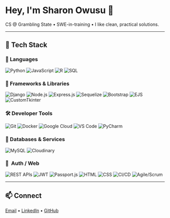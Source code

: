 <h1 align="left">Hey, I'm Sharon Owusu 👋</h1>

<p align="left">
  CS @ Grambling State • SWE-in-training • I like clean, practical solutions.
</p>

---

## 🧰 Tech Stack

### 💬 Languages
![Python](https://img.shields.io/badge/Python-3776AB?logo=python&logoColor=white&style=for-the-badge)
![JavaScript](https://img.shields.io/badge/JavaScript-F7DF1E?logo=javascript&logoColor=black&style=for-the-badge)
![R](https://img.shields.io/badge/R-276DC3?logo=r&logoColor=white&style=for-the-badge)
![SQL](https://img.shields.io/badge/SQL-003B57?logo=postgresql&logoColor=white&style=for-the-badge)

### 🧱 Frameworks & Libraries
![Django](https://img.shields.io/badge/Django-092E20?logo=django&logoColor=white&style=for-the-badge)
![Node.js](https://img.shields.io/badge/Node.js-339933?logo=node.js&logoColor=white&style=for-the-badge)
![Express.js](https://img.shields.io/badge/Express.js-000000?logo=express&logoColor=white&style=for-the-badge)
![Sequelize](https://img.shields.io/badge/Sequelize-52B0E7?logo=sequelize&logoColor=white&style=for-the-badge)
![Bootstrap](https://img.shields.io/badge/Bootstrap-7952B3?logo=bootstrap&logoColor=white&style=for-the-badge)
![EJS](https://img.shields.io/badge/EJS-8BC34A?logo=ejs&logoColor=white&style=for-the-badge)
![CustomTkinter](https://img.shields.io/badge/CustomTkinter-3B8CFF?style=for-the-badge)

### 🛠️ Developer Tools
![Git](https://img.shields.io/badge/Git-F05032?logo=git&logoColor=white&style=for-the-badge)
![Docker](https://img.shields.io/badge/Docker-2496ED?logo=docker&logoColor=white&style=for-the-badge)
![Google Cloud](https://img.shields.io/badge/Google%20Cloud-4285F4?logo=googlecloud&logoColor=white&style=for-the-badge)
![VS Code](https://img.shields.io/badge/VS%20Code-007ACC?logo=visualstudiocode&logoColor=white&style=for-the-badge)
![PyCharm](https://img.shields.io/badge/PyCharm-000000?logo=pycharm&logoColor=white&style=for-the-badge)

### 🧩 Databases & Services
![MySQL](https://img.shields.io/badge/MySQL-4479A1?logo=mysql&logoColor=white&style=for-the-badge)
![Cloudinary](https://img.shields.io/badge/Cloudinary-3448C5?logo=cloudinary&logoColor=white&style=for-the-badge)

### 🔐 &nbsp;Auth / Web
![REST APIs](https://img.shields.io/badge/REST%20APIs-000000?style=for-the-badge)
![JWT](https://img.shields.io/badge/JWT-000000?logo=jsonwebtokens&logoColor=white&style=for-the-badge)
![Passport.js](https://img.shields.io/badge/Passport.js-34E27A?style=for-the-badge)
![HTML](https://img.shields.io/badge/HTML5-E34F26?logo=html5&logoColor=white&style=for-the-badge)
![CSS](https://img.shields.io/badge/CSS3-1572B6?logo=css3&logoColor=white&style=for-the-badge)
![CI/CD](https://img.shields.io/badge/CI%2FCD-3C3C3C?style=for-the-badge)
![Agile/Scrum](https://img.shields.io/badge/Agile%2FScrum-0052CC?style=for-the-badge)

---

## 📫 Connect
<a href="mailto:sowusu1@gsumail.gram.edu">Email</a> •
<a href="https://www.linkedin.com/in/sharon-owusu">LinkedIn</a> •
<a href="https://github.com/Sharon05564">GitHub</a>
